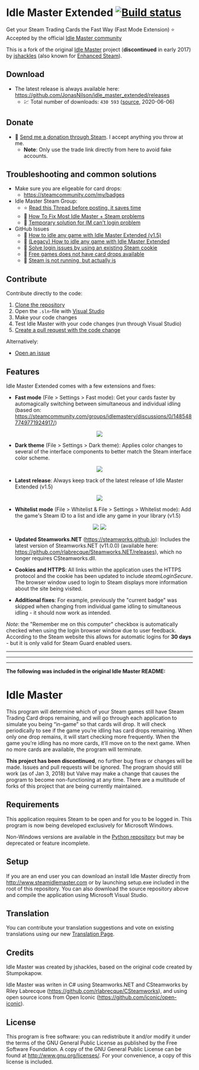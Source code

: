 Idle Master Extended [![Build status](https://ci.appveyor.com/api/projects/status/96wf12emnlbmo4sj?svg=true)](https://ci.appveyor.com/project/JonasNilson/idle-master-extended)
===========
 Get your Steam Trading Cards the Fast Way (Fast Mode Extension)
 ⭐️ Accepted by the official [Idle Master community](https://steamcommunity.com/groups/idlemastery/discussions/0/1485487749771924917/)
 
This is a fork of the original [Idle Master](https://github.com/jshackles/idle_master) project (**discontinued** in early 2017) by [jshackles](https://github.com/jshackles) (also known for [Enhanced Steam](https://github.com/jshackles/Enhanced_Steam)).

Download
-------
* The latest release is always available here: https://github.com/JonasNilson/idle_master_extended/releases
  * 💹 Total number of downloads: `430 593` ([source](https://somsubhra.com/github-release-stats/?username=JonasNilson&repository=idle_master_extended), 2020-06-06)

Donate
-------
* 🎉 [Send me a donation through Steam](https://steamcommunity.com/tradeoffer/new/?partner=180303553&token=gOgA5lWk). I accept anything you throw at me.
  * **Note**: Only use the trade link directly from here to avoid fake accounts. 

Troubleshooting and common solutions
-------
* Make sure you are eligeable for card drops:
  * https://steamcommunity.com/my/badges
* Idle Master Steam Group:
  * ⭐ [Read this Thread before posting, it saves time](https://steamcommunity.com/groups/idlemastery/discussions/0/152392786912268315/) 
  * 🔧 [How To Fix Most Idle Master + Steam problems](https://steamcommunity.com/groups/idlemastery/discussions/0/133257636766989675/)
  * 🔧 [Temporary solution for IM can't login problem](https://steamcommunity.com/groups/idlemastery/discussions/0/1697168437864920721/)
* GitHub Issues
  * 🔧 [How to idle any game with Idle Master Extended (v1.5)](https://github.com/JonasNilson/idle_master_extended/releases/tag/v1.5)
  * 🔧 [(Legacy) How to idle any game with Idle Master Extended](https://github.com/JonasNilson/idle_master_extended/issues/36)
  * 🔧 [Solve login issues by using an existing Steam cookie](https://github.com/JonasNilson/idle_master_extended/issues/27#issuecomment-577597720)
  * 🔧 [Free games does not have card drops available](https://github.com/JonasNilson/idle_master_extended/issues/38#issuecomment-604059701)
  * 🔧 [Steam is not running, but actually is](https://github.com/JonasNilson/idle_master_extended/issues/45#issuecomment-611694923)

Contribute
-------

Contribute directly to the code:
1. [Clone the repository](https://help.github.com/en/github/creating-cloning-and-archiving-repositories/cloning-a-repository)
1. Open the `.sln`-file with [Visual Studio](https://visualstudio.microsoft.com/)
1. Make your code changes
1. Test Idle Master with your code changes (run through Visual Studio)
1. [Create a pull request with the code change](https://help.github.com/en/github/collaborating-with-issues-and-pull-requests/proposing-changes-to-your-work-with-pull-requests)

Alternatively: 
* [Open an issue](https://github.com/JonasNilson/idle_master_extended/issues)

Features
-------
Idle Master Extended comes with a few extensions and fixes:

* **Fast mode** (File > Settings > Fast mode): Get your cards faster by automagically switching between simultaneous and individual idling (based on: https://steamcommunity.com/groups/idlemastery/discussions/0/1485487749771924917/)
<p align="center">
  <img src ="https://i.imgur.com/5DSvi3e.jpg"/>
</p>

* **Dark theme** (File > Settings > Dark theme): Applies color changes to several of the interface components to better match the Steam interface color scheme.
<p align="center">
  <img src ="https://i.imgur.com/DM8wnbm.png"/>
</p>

* **Latest release**: Always keep track of the latest release of Idle Master Extended (v1.5)
<p align="center">
  <img src ="https://i.imgur.com/EosesDk.png"/>
</p>

* **Whitelist mode** (File > Whitelist & File > Settings > Whitelist mode): Add the game's Steam ID to a list and idle any game in your library (v1.5)
<p align="center">
  <img src ="https://i.imgur.com/J2HpdME.png"/>
  <img src ="https://i.imgur.com/CAwgi68.png"/>
</p>

* **Updated Steamworks.NET** (https://steamworks.github.io): Includes the latest version of Steamworks.NET (v11.0.0) (available here: https://github.com/rlabrecque/Steamworks.NET/releases), which no longer requires CSteamworks.dll.

* **Cookies and HTTPS**: All links within the application uses the HTTPS protocol and the cookie has been updated to include *steamLoginSecure*. The browser window used to login to Steam displays more information about the site being visited.

* **Additional fixes**: For example, previously the "current badge" was skipped when changing from individual game idling to simultaneous idling - it should now work as intended. 

*Note*: the "Remember me on this computer" checkbox is automatically checked when using the login browser window due to user feedback. According to the Steam website this allows for automatic logins for **30 days** - but it is only valid for Steam Guard enabled users.

---
---
---

**The following was included in the original Idle Master README:**

Idle Master
===========

This program will determine which of your Steam games still have Steam Trading Card drops remaining, and will go through each application to simulate you being “in-game” so that cards will drop.  It will check periodically to see if the game you’re idling has card drops remaining.  When only one drop remains, it will start checking more frequently.  When the game you’re idling has no more cards, it’ll move on to the next game.  When no more cards are available, the program will terminate.

**This project has been discontinued**, no further bug fixes or changes will be made.  Issues and pull requests will be ignored.  The program should still work (as of Jan 3, 2018) but Valve may make a change that causes the program to become non-functioning at any time.  There are a multitude of forks of this project that are being currently maintained.

Requirements
-------

This application requires Steam to be open and for you to be logged in.  This program is now being developed exclusively for Microsoft Windows.

Non-Windows versions are available in the [Python repository](https://github.com/jshackles/idle_master_py) but may be deprecated or feature incomplete.

Setup
-------

If you are an end user you can download an install Idle Master directly from http://www.steamidlemaster.com or by launching setup.exe included in the root of this repository.  You can also download the source repository above and compile the application using Microsoft Visual Studio.

Translation
-------

You can contribute your translation suggestions and vote on existing translations using our new [Translation Page](http://translate.steamidlemaster.com).

Credits
-------

Idle Master was created by jshackles, based on the original code created by Stumpokapow.

Idle Master was writen in C# using Steamworks.NET and CSteamworks by Riley Labrecque (https://github.com/rlabrecque/CSteamworks), and using open source icons from Open Iconic (https://github.com/iconic/open-iconic).

License
-------

This program is free software: you can redistribute it and/or modify it under the terms of the GNU General Public License as published by the Free Software Foundation.  A copy of the GNU General Public License can be found at http://www.gnu.org/licenses/.  For your convenience, a copy of this license is included.
